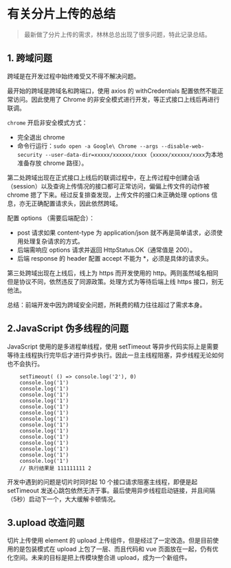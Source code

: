 # 有关分片上传的总结

> 最新做了分片上传的需求，林林总总出现了很多问题，特此记录总结。

## 1. 跨域问题

跨域是在开发过程中始终难受又不得不解决问题。

最开始的跨域是跨域名和跨端口，使用 axios 的 withCredentials 配置依然不能正常访问。因此使用了 Chrome 的非安全模式进行开发，等正式接口上线后再进行联调。

`chrome` 开启非安全模式方式：

- 完全退出 chrome
- 命令行运行：`sudo open -a Google\ Chrome --args --disable-web-security --user-data-dir=xxxxx/xxxxxx/xxxx`（`xxxxx/xxxxxx/xxxx`为本地准备存放 chrome 路径）。

第二处跨域出现在正式接口上线后的联调过程中，在上传过程中创建会话（session）以及查询上传情况的接口都可正常访问，偏偏上传文件的动作被 chrome 摁了下来。经过反复排查发现，上传文件的接口未正确处理 options 信息，亦无正确配置请求头，因此依然跨域。

配置 options （需要后端配合）：

- post 请求如果 content-type 为 application/json 就不再是简单请求，必须使用处理复杂请求的方式。
- 后端需响应 options 请求并返回 HttpStatus.OK（通常值是 200）。
- 后端 response 的 header 配置 accept 不能为 *，必须是具体的请求头。

第三处跨域出现在上线后，线上为 https 而开发使用的 http。两则虽然域名相同但是协议不同，依然违反了同源政策。处理方式为等待后端上线 https 接口，别无他法。

总结：前端开发中因为跨域安全问题，所耗费的精力往往超过了需求本身。

## 2.JavaScript 伪多线程的问题

JavaScript 使用的是多进程单线程，使用 setTimeout 等异步代码实际上是需要等待主线程执行完毕后才进行异步执行。因此一旦主线程阻塞，异步线程无论如何也不会执行。

```
    setTimeout( () => console.log('2'), 0)
    console.log('1')
    console.log('1')
    console.log('1')
    console.log('1')
    console.log('1')
    console.log('1')
    console.log('1')
    console.log('1')
    console.log('1')
    console.log('1')
    console.log('1')
    console.log('1')
    console.log('1')
    console.log('1') 
    // 执行结果是 111111111 2
```

开发中遇到的问题是切片时同时起 10 个接口请求阻塞主线程，即便是起 setTimeout 发送心跳包依然无济于事。最后使用异步线程启动链接，并且间隔（5秒）启动下一个，大大缓解卡顿情况。

## 3.upload 改造问题

切片上传使用 element 的 upload 上传组件，但是经过了一定改造。但是目前使用的是包装模式在 upload 上包了一层、而且代码和 vue 页面放在一起，仍有优化空间。未来的目标是把上传模块整合进 upload，成为一个新组件。
